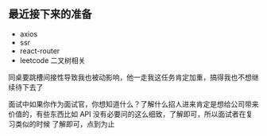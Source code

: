 ## 最近接下来的准备

- axios
- ssr
- react-router
- leetcode 二叉树相关

同桌要跳槽间接性导致我也被动影响，他一走我这任务肯定加重，搞得我也不想继续待下去了

面试中如果你作为面试官，你想知道什么？了解什么招人进来肯定是想给公司带来价值的，有些东西比如 API 没有必要问的这么细致，了解即可，所以面试者在复习类似的时候 了解即可，点到为止
